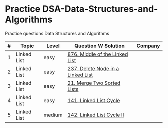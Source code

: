 # Practice DSA-Data-Structures-and-Algorithms
Practice questions Data Structures and Algorithms


| #   | Topic       | Level  | Question W Solution                                                                                          | Company |
|-----|-------------|--------|--------------------------------------------------------------------------------------------------------------|---------|
| 1   | Linked List | easy   | [876. Middle of the Linked List](General/Linked%20List/876.%20Middle%20of%20the%20Linked%20List)             |         |
| 2   | Linked List | easy   | [237. Delete Node in a Linked List](General%2FLinked%20List%2F237.%20Delete%20Node%20in%20a%20Linked%20List) |         |
| 3   | Linked List | easy   | [21. Merge Two Sorted Lists](General%2FLinked%20List%2F21.%20Merge%20Two%20Sorted%20Lists)                   |         |
| 4   | Linked List | easy   | [141. Linked List Cycle](General%2FLinked%20List%2F141.%20Linked%20List%20Cycle)                             |         |
| 5   | Linked List | medium | [142. Linked List Cycle II](General%2FLinked%20List%2F142.%20Linked%20List%20Cycle%20II)                     |         |